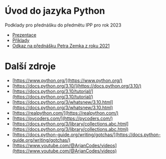 Úvod do jazyka Python
======================
Podklady pro přednášku do předmětu IPP pro rok 2023

* [Prezentace](https://github.com/regeciovad/IPP-2023/blob/main/slides.pdf)
* [Příklady](https://github.com/regeciovad/IPP-2023/tree/main/examples)
* [Odkaz na přednášku Petra Zemka z roku 2021](https://github.com/s3rvac/talks/tree/master/2021-03-08-Introduction-to-Python)


Další zdroje
======================
* [https://www.python.org/](https://www.python.org/)
* [https://docs.python.org/3.10/](https://docs.python.org/3.10/)
* [https://docs.python.org/3.10/tutorial/](https://docs.python.org/3.10/tutorial/)
* [https://docs.python.org/3/whatsnew/3.10.html](https://docs.python.org/3/whatsnew/3.10.html)
* [https://realpython.com/](https://realpython.com/)
* [https://pycoders.com/](https://pycoders.com/)
* [https://docs.python.org/3/library/collections.abc.html](https://docs.python.org/3/library/collections.abc.html)
* [https://docs.python-guide.org/writing/gotchas/](https://docs.python-guide.org/writing/gotchas/)
* [https://www.youtube.com/@ArjanCodes/videos](https://www.youtube.com/@ArjanCodes/videos)

